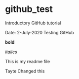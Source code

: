 # github_test
Introductory GitHub tutorial

Date: 2-July-2020
Testing GitHub

**bold** 

*italics*

This is my readme file


Tayte Changed this